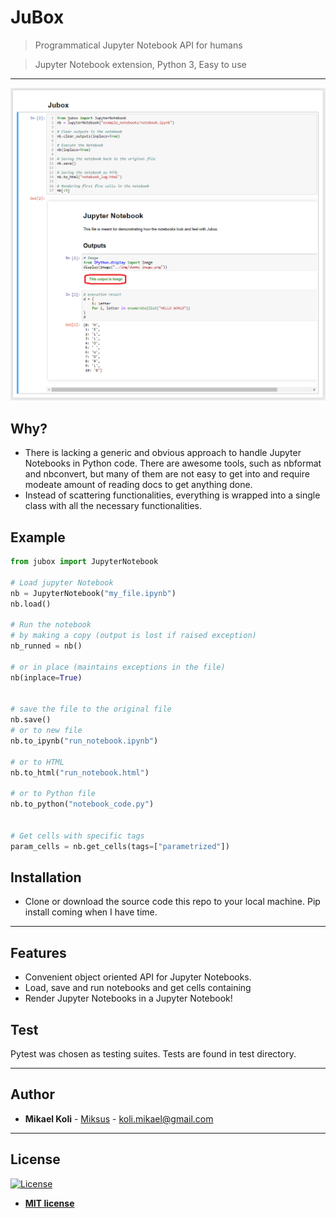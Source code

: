 
# JuBox

> Programmatical Jupyter Notebook API for humans

> Jupyter Notebook extension, Python 3, Easy to use


---

![Example](docs/img/example.png "Rain Simulation")

## Why?
- There is lacking a generic and obvious approach to handle Jupyter Notebooks in Python code. 
There are awesome tools, such as nbformat and nbconvert, but many of them are not easy to get into
and require modeate amount of reading docs to get anything done.
- Instead of scattering functionalities, everything is wrapped into a single class with all the
necessary functionalities.

## Example

```python
from jubox import JupyterNotebook

# Load jupyter Notebook
nb = JupyterNotebook("my_file.ipynb")
nb.load()

# Run the notebook
# by making a copy (output is lost if raised exception)
nb_runned = nb()

# or in place (maintains exceptions in the file)
nb(inplace=True)


# save the file to the original file
nb.save()
# or to new file
nb.to_ipynb("run_notebook.ipynb")

# or to HTML
nb.to_html("run_notebook.html")

# or to Python file
nb.to_python("notebook_code.py")


# Get cells with specific tags
param_cells = nb.get_cells(tags=["parametrized"])
```

## Installation


- Clone or download the source code this repo to your local machine. Pip install coming when I have time.


---

## Features
- Convenient object oriented API for Jupyter Notebooks. 
- Load, save and run notebooks and get cells containing 
- Render Jupyter Notebooks in a Jupyter Notebook!

## Test
Pytest was chosen as testing suites. Tests are found in test directory. 

---

## Author

* **Mikael Koli** - [Miksus](https://github.com/Miksus) - koli.mikael@gmail.com

---
## License

[![License](http://img.shields.io/:license-mit-blue.svg?style=flat-square)](http://badges.mit-license.org)

- **[MIT license](http://opensource.org/licenses/mit-license.php)**